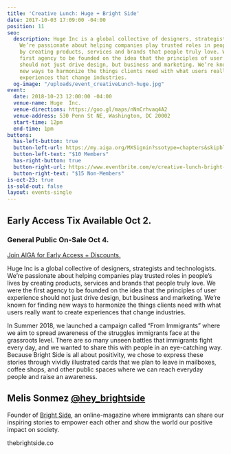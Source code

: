 ```yaml
---
title: 'Creative Lunch: Huge + Bright Side'
date: 2017-10-03 17:09:00 -04:00
position: 11
seo:
  description: Huge Inc is a global collective of designers, strategists and technologists.
    We’re passionate about helping companies play trusted roles in people’s lives
    by creating products, services and brands that people truly love. We were the
    first agency to be founded on the idea that the principles of user experience
    should not just drive design, but business and marketing. We’re known for finding
    new ways to harmonize the things clients need with what users really want to create
    experiences that change industries.
  og-image: "/uploads/event_creativeLunch-huge.jpg"
event:
  date: 2018-10-23 12:00:00 -04:00
  venue-name: Huge  Inc.
  venue-directions: https://goo.gl/maps/nNnCrhvaq4A2
  venue-address: 530 Penn St NE, Washington, DC 20002
  start-time: 12pm
  end-time: 1pm
buttons:
  has-left-button: true
  button-left-url: https://my.aiga.org/MXSignin?ssotype=chapters&skipblacklist&returnurl=https%3A%2F%2Fdc.aiga.org%2Fevent%2Fcreative-lunch-bright-side-huge%2F%3Fredirect_source%3Deventbrite_register
  button-left-text: "$10 Members"
  has-right-button: true
  button-right-url: https://www.eventbrite.com/e/creative-lunch-bright-side-huge-tickets-50827612758
  button-right-text: "$15 Non-Members"
is-oct-23: true
is-sold-out: false
layout: events-single
---
```


## Early Access Tix Available Oct 2. 
### General Public On-Sale Oct 4.
[Join AIGA for Early Access + Discounts.](http://dc.aiga.org/membership/membership-rates/)

Huge Inc is a global collective of designers, strategists and technologists. We’re passionate about helping companies play trusted roles in people’s lives by creating products, services and brands that people truly love. We were the first agency to be founded on the idea that the principles of user experience should not just drive design, but business and marketing. We’re known for finding new ways to harmonize the things clients need with what users really want to create experiences that change industries.

In Summer 2018, we launched a campaign called “From Immigrants” where we aim to spread awareness of the struggles immigrants face at the grassroots level. There are so many unseen battles that immigrants fight every day, and we wanted to share this with people in an eye-catching way. Because Bright Side is all about positivity, we chose to express these stories through vividly illustrated cards that we plan to leave in mailboxes, coffee shops, and other public spaces where we can reach everyday people and raise an awareness.

## Melis Sonmez [@hey_brightside](https://www.instagram.com/hey_brightside/)
Founder of [Bright Side](http://thebrightside.co), an online-magazine where immigrants can share our inspiring stories to empower each other and show the world our positive impact on society.

thebrightside.co 